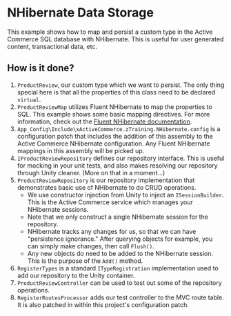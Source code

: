 NHibernate Data Storage
========
This example shows how to map and persist a custom type in the Active Commerce SQL database with NHibernate. This is useful for user generated content, transactional data, etc.

## How is it done?
1. `ProductReview`, our custom type which we want to persist. The only thing special here is that all the properties of this class need to be declared `virtual`.
2. `ProductReviewMap` utilizes Fluent NHibernate to map the properties to SQL. This example shows some basic mapping directives. For more information, check out the [Fluent NHibernate documentation](https://github.com/jagregory/fluent-nhibernate/wiki/Getting-started).
3. `App_Config\Include\xActiveCommerce.zTraining.NHibernate.config` is a configuration patch that includes the addition of this assembly to the Active Commerce NHibernate configuration. Any Fluent NHibernate mappings in this assembly will be picked up.
4. `IProductReviewRepository` defines our repository interface. This is useful for mocking in your unit tests, and also makes resolving our repository through Unity cleaner. (More on that in a moment...)
5. `ProductReviewRepository` is our repository implementation that demonstrates basic use of NHibernate to do CRUD operations.
	* We use constructor injection from Unity to inject an `ISessionBuilder`. This is the Active Commerce service which manages your NHibernate sessions.
	* Note that we only construct a single NHibernate session for the repository.
	* NHibernate tracks any changes for us, so that we can have "persistence ignorance." After querying objects for example, you can simply make changes, then call `Flush()`.
	* Any new objects do need to be added to the NHibernate session. This is the purpose of the `Add()` method.
6. `RegisterTypes` is a standard `ITypeRegistration` implementation used to add our repository to the Unity container.
7. `ProductReviewController` can be used to test out some of the repository operations.
8. `RegisterRoutesProcessor` adds our test controller to the MVC route table. It is also patched in within this project's configuration patch.